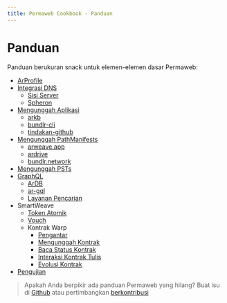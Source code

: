 ```yaml
---
title: Permaweb Cookbook - Panduan
---
```


# Panduan

Panduan berukuran snack untuk elemen-elemen dasar Permaweb:

- [ArProfile](arprofile.md)
- [Integrasi DNS](dns-integration/server-side.md)
  - [Sisi Server](dns-integration/server-side.md)
  - [Spheron](dns-integration/spheron.md)
- [Mengunggah Aplikasi](deployment/bundlr-cli.md)
  - [arkb](deployment/arkb.md)
  - [bundlr-cli](deployment/bundlr-cli.md)
  - [tindakan-github](deployment/github-action.md)
- [Mengunggah PathManifests](deploying-manifests/deployingManifests.md)
  - [arweave.app](deploying-manifests/arweave-app.md)
  - [ardrive](deploying-manifests/ardrive.md)
  - [bundlr.network](deploying-manifests/bundlr.md)
- [Mengunggah PSTs](deploying-psts.md)
- [GraphQL](querying-arweave/queryingArweave.md)
  - [ArDB](querying-arweave/ardb.md)
  - [ar-gql](querying-arweave/ar-gql.md)
  - [Layanan Pencarian](querying-arweave/search-indexing-service.md)
- SmartWeave
  - [Token Atomik](atomic-tokens/intro.md)
  - [Vouch](vouch.md)
  - Kontrak Warp
    - [Pengantar](smartweave/warp/intro.md)
    - [Mengunggah Kontrak](smartweave/warp/deploying-contracts.md)
    - [Baca Status Kontrak](smartweave/warp/readstate.md)
    - [Interaksi Kontrak Tulis](smartweave/warp//write-interactions.md)
    - [Evolusi Kontrak](smartweave/warp//evolve.md)
- [Pengujian](testing/arlocal.md)

> Apakah Anda berpikir ada panduan Permaweb yang hilang? Buat isu di [Github](https://github.com/twilson63/permaweb-cookbook/issues) atau pertimbangkan [berkontribusi](../getting-started/contributing.md)
